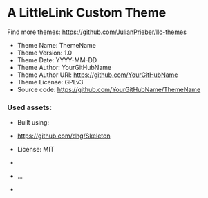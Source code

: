 # A LittleLink Custom Theme
Find more themes: https://github.com/JulianPrieber/llc-themes
                                                                                                                                                                         
*	Theme Name: ThemeName
*	Theme Version: 1.0
*	Theme Date: YYYY-MM-DD
*	Theme Author: YourGitHubName
*	Theme Author URI: https://github.com/YourGitHubName
*	Theme License: GPLv3
*	Source code: https://github.com/YourGitHubName/ThemeName


### Used assets:
* Built using:
* https://github.com/dhg/Skeleton
* License: MIT

*
* ...
*

